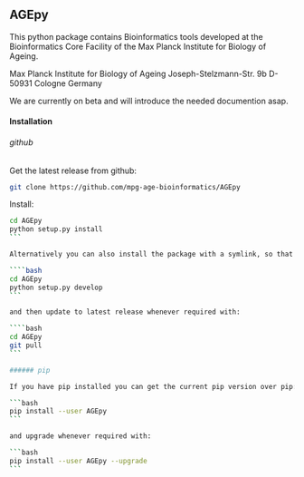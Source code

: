 ## AGEpy

This python package contains Bioinformatics tools developed at the Bioinformatics Core Facility of the Max Planck Institute for Biology of Ageing.

Max Planck Institute for Biology of Ageing
Joseph-Stelzmann-Str. 9b
D-50931 Cologne
Germany

We are currently on beta and will introduce the needed documention asap.

#### Installation

###### github

Get the latest release from github:

```bash 
git clone https://github.com/mpg-age-bioinformatics/AGEpy
```

Install:

````bash
cd AGEpy
python setup.py install 
```

Alternatively you can also install the package with a symlink, so that changes to the source files will be immediately available to users of the package on our system:

````bash
cd AGEpy
python setup.py develop
```

and then update to latest release whenever required with:

````bash
cd AGEpy
git pull
```

###### pip

If you have pip installed you can get the current pip version over pip:

```bash
pip install --user AGEpy
```

and upgrade whenever required with:

```bash
pip install --user AGEpy --upgrade
```



